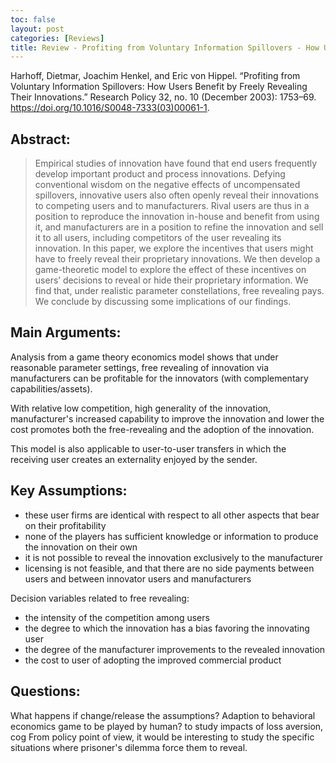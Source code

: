 ```yaml
---
toc: false
layout: post
categories: [Reviews]
title: Review - Profiting from Voluntary Information Spillovers - How Users Benefit by Freely Revealing Their Innovations
---
```

Harhoff, Dietmar, Joachim Henkel, and Eric von Hippel. “Profiting from Voluntary Information Spillovers: How Users Benefit by Freely Revealing Their Innovations.” Research Policy 32, no. 10 (December 2003): 1753–69. https://doi.org/10.1016/S0048-7333(03)00061-1.


## Abstract:

> Empirical studies of innovation have found that end users frequently develop important product and process innovations. Defying conventional wisdom on the negative effects of uncompensated spillovers, innovative users also often openly reveal their innovations to competing users and to manufacturers. Rival users are thus in a position to reproduce the innovation in-house and benefit from using it, and manufacturers are in a position to refine the innovation and sell it to all users, including competitors of the user revealing its innovation. In this paper, we explore the incentives that users might have to freely reveal their proprietary innovations. We then develop a game-theoretic model to explore the effect of these incentives on users’ decisions to reveal or hide their proprietary information. We find that, under realistic parameter constellations, free revealing pays. We conclude by discussing some implications of our findings. 


## Main Arguments:

Analysis from a game theory economics model shows that under reasonable parameter settings, free revealing of innovation via manufacturers can be profitable for the innovators (with complementary capabilities/assets).


With relative low competition, high generality of the innovation, manufacturer's increased capability to improve the innovation and lower the cost promotes both the free-revealing and the adoption of the innovation.


This model is also applicable to user-to-user transfers in which the receiving user creates an externality enjoyed by the sender.


## Key Assumptions:

- these user firms are identical with respect to all other aspects that bear on their profitability
- none of the players has sufficient knowledge or information to produce the innovation on their own
- it is not possible to reveal the innovation exclusively to the manufacturer
- licensing is not feasible, and that there are no side payments between users and between innovator users and manufacturers

Decision variables related to free revealing:

- the intensity of the competition among users
- the degree to which the innovation has a bias favoring the innovating user
- the degree of the manufacturer improvements to the revealed innovation
- the cost to user of adopting the improved commercial product


## Questions:

What happens if change/release the assumptions?
Adaption to behavioral economics game to be played by human? to study impacts of loss aversion, cog
From policy point of view, it would be interesting to study the specific situations where prisoner's dilemma force them to reveal.
